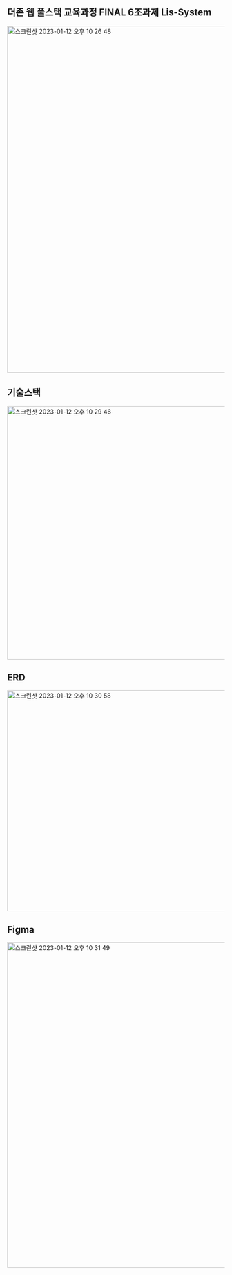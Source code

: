 ## 더존 웹 풀스택 교육과정 FINAL 6조과제 Lis-System

<img width="801" alt="스크린샷 2023-01-12 오후 10 26 48" src="https://user-images.githubusercontent.com/91538469/212079051-ecb19dea-81b8-431f-a14b-372e920994f6.png">

## 기술스택
<img width="585" alt="스크린샷 2023-01-12 오후 10 29 46" src="https://user-images.githubusercontent.com/91538469/212079580-6d6e4be5-9048-49f5-a613-1e9454843933.png">

## ERD
<img width="510" alt="스크린샷 2023-01-12 오후 10 30 58" src="https://user-images.githubusercontent.com/91538469/212079822-d1e79ff3-3386-4f2d-9eb2-83bf3cecffbc.png">

## Figma
<img width="752" alt="스크린샷 2023-01-12 오후 10 31 49" src="https://user-images.githubusercontent.com/91538469/212080004-1e89a510-7ec3-4d21-a213-3baab904beee.png">

